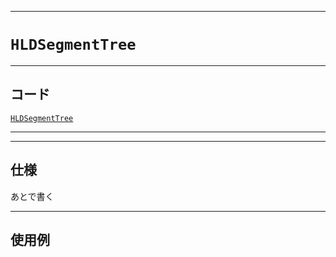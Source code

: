 _____

# `HLDSegmentTree`

_____

## コード

[`HLDSegmentTree`](https://github.com/titanium-22/Library_py/blob/main/Graph/HLD/HLDSegmentTree.py)

_____


_____

## 仕様

あとで書く

_____

## 使用例

```python
```

